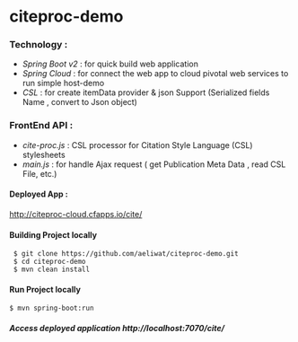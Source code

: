 # citeproc-demo

### Technology :

 - *Spring Boot v2* : for quick build web application 
 - *Spring Cloud* : for connect the web app to cloud pivotal web services  to run simple host-demo
 - *CSL* : for create itemData provider & json Support (Serialized fields Name , convert to Json object) 
 
 ### FrontEnd API : 

 - *cite-proc.js* : CSL processor for Citation Style Language (CSL) stylesheets 
 - *main.js* : for handle Ajax request ( get Publication Meta Data , read CSL File, etc.)
 
  #### Deployed App :
 http://citeproc-cloud.cfapps.io/cite/
 
 #### Building Project locally
     $ git clone https://github.com/aeliwat/citeproc-demo.git
     $ cd citeproc-demo
     $ mvn clean install
 
 #### Run Project locally  
    $ mvn spring-boot:run   
    
##### Access deployed application http://localhost:7070/cite/
     

    

